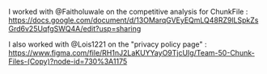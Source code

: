 I worked with @Faitholuwale on the competitive analysis for ChunkFile : 
https://docs.google.com/document/d/13OMarqGVEyEQmLQ48RZ9lLSpkZsGrd6v25UqfgSWQ4A/edit?usp=sharing

I also worked with @Lois1221 on the "privacy policy page" : 
https://www.figma.com/file/RH1nJ2LaKUYYayO9TjcUIg/Team-50-Chunk-Files-(Copy)?node-id=730%3A1175
